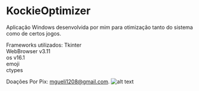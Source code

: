 # KockieOptimizer
Aplicação Windows desenvolvida por mim para otimização tanto do sistema como de certos jogos.

Frameworks utilizados:
Tkinter      
WebBrowser v3.11     
os v16.1     
emoji     
ctypes     

Doações Por Pix: mgueli1208@gmail.com.
![alt text](https://kockiee.github.io/img/KockieOptimizerPython1.png)

